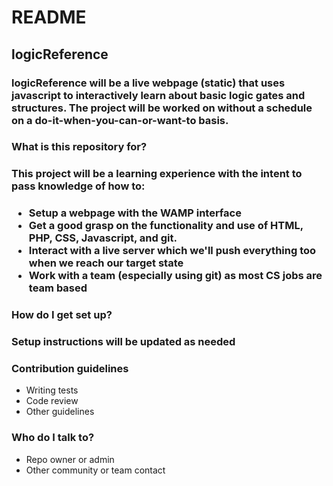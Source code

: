# README #

<h2>logicReference</h2> 
<h3>logicReference will be a live webpage (static) that uses javascript to interactively learn about basic logic gates and structures.
The project will be worked on without a schedule on a do-it-when-you-can-or-want-to basis.</h3>

### What is this repository for? ###

<h3>This project will be a learning experience with the intent to pass knowledge of how to:<h3>
<ul>
<li>Setup a webpage with the WAMP interface</li>
<li>Get a good grasp on the functionality and use of HTML, PHP, CSS, Javascript, and git.</li>
<li>Interact with a live server which we'll push everything too when we reach our target state</li>
<li>Work with a team (especially using git) as most CS jobs are team based</li>
</ul>

### How do I get set up? ###

<h3>Setup instructions will be updated as needed</h3>

### Contribution guidelines ###

* Writing tests
* Code review
* Other guidelines

### Who do I talk to? ###

* Repo owner or admin
* Other community or team contact
